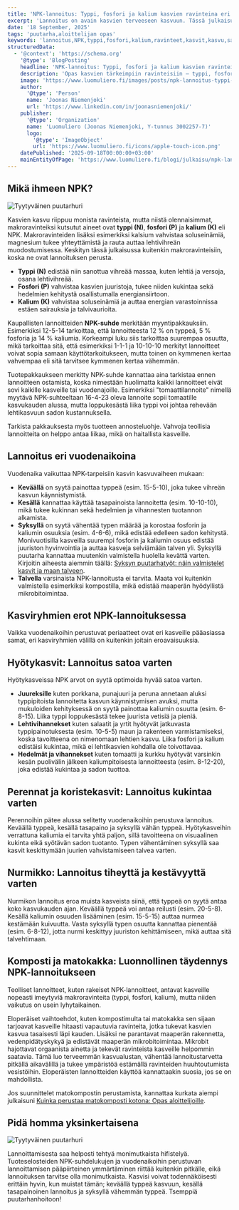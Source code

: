 ```yaml
---
title: 'NPK-lannoitus: Typpi, fosfori ja kalium kasvien ravinteina eri vuodenaikoina'
excerpt: 'Lannoitus on avain kasvien terveeseen kasvuun. Tässä julkaisussa käyn läpi kolme olennaisinta ravinnetta typpi (N), fosfori (P) ja kalium (K) ja kerron, miten ne vaikuttavat kasveihin. Kerron myös, miten valitset oikeanlaisen lannoitteen kuhunkin tilanteeseen.'
date: '18 September, 2025'
tags: 'puutarha,aloittelijan opas'
keywords: 'lannoitus,NPK,typpi,fosfori,kalium,ravinteet,kasvit,kasvu,satokausi,maaperä,kierto,luomulannoite,matokakka,komposti,puutarha,viljely,kasvien ravinteet,lannoiteopas,perusasiat,hyötykasvit,ekologia'
structuredData:
  - '@context': 'https://schema.org'
    '@type': 'BlogPosting'
    headline: 'NPK-lannoitus: Typpi, fosfori ja kalium kasvien ravinteina eri vuodenaikoina'
    description: 'Opas kasvien tärkeimpiin ravinteisiin – typpi, fosfori ja kalium – sekä siihen, miten niiden suhde vaikuttaa eri vuodenaikoina ja eri kasviryhmissä. Mukana käytännön esimerkkejä lannoituksen ajoituksesta ja vaihtoehdoista luonnollisille lannoitteille.'
    image: 'https://www.luomuliero.fi/images/posts/npk-lannoitus-typpi-fosfori-kalium-kasvien-ravinteina-vuodenaikoina/hammentynyt-npk-arvoista-1200.jpg'
    author:
      '@type': 'Person'
      name: 'Joonas Niemenjoki'
      url: 'https://www.linkedin.com/in/joonasniemenjoki/'
    publisher:
      '@type': 'Organization'
      name: 'Luomuliero (Joonas Niemenjoki, Y-tunnus 3002257-7)'
      logo:
        '@type': 'ImageObject'
        url: 'https://www.luomuliero.fi/icons/apple-touch-icon.png'
    datePublished: '2025-09-18T00:00:00+03:00'
    mainEntityOfPage: 'https://www.luomuliero.fi/blogi/julkaisu/npk-lannoitus-typpi-fosfori-kalium-kasvien-ravinteina-vuodenaikoina'
---
```


## Mikä ihmeen NPK?

<picture>
  <source srcset="/images/posts/npk-lannoitus-typpi-fosfori-kalium-kasvien-ravinteina-vuodenaikoina/hammentynyt-npk-arvoista-800.avif 800w, /images/posts/npk-lannoitus-typpi-fosfori-kalium-kasvien-ravinteina-vuodenaikoina/hammentynyt-npk-arvoista-1200.avif 1200w" type="image/avif">
  <source srcset="/images/posts/npk-lannoitus-typpi-fosfori-kalium-kasvien-ravinteina-vuodenaikoina/hammentynyt-npk-arvoista-800.webp 800w, /images/posts/npk-lannoitus-typpi-fosfori-kalium-kasvien-ravinteina-vuodenaikoina/hammentynyt-npk-arvoista-1200.webp 1200w" type="image/webp">
  <img src="/images/posts/npk-lannoitus-typpi-fosfori-kalium-kasvien-ravinteina-vuodenaikoina/hammentynyt-npk-arvoista-800.jpg" srcset="/images/posts/npk-lannoitus-typpi-fosfori-kalium-kasvien-ravinteina-vuodenaikoina/hammentynyt-npk-arvoista-800.jpg 800w, /images/posts/npk-lannoitus-typpi-fosfori-kalium-kasvien-ravinteina-vuodenaikoina/hammentynyt-npk-arvoista-1200.jpg 1200w" alt="Tyytyväinen puutarhuri" sizes="(max-width: 600px) 100vw, 800px" style="max-width:100%;height:auto;" loading="lazy">
</picture>

Kasvien kasvu riippuu monista ravinteista, mutta niistä olennaisimmat, makroravinteiksi kutsutut aineet ovat **typpi (N)**, **fosfori (P)** ja **kalium (K)** eli NPK. Makroravinteiden lisäksi esimerkiksi kalsium vahvistaa soluseinämiä, magnesium tukee yhteyttämistä ja rauta auttaa lehtivihreän muodostumisessa. Keskityn tässä julkaisussa kuitenkin makroravinteisiin, koska ne ovat lannoituksen perusta.

- **Typpi (N)** edistää niin sanottua vihreää massaa, kuten lehtiä ja versoja, osana lehtivihreää.
- **Fosfori (P)** vahvistaa kasvien juuristoja, tukee niiden kukintaa sekä hedelmien kehitystä osallistumalla energiansiirtoon.
- **Kalium (K)** vahvistaa soluseinämiä ja auttaa energian varastoinnissa estäen sairauksia ja talvivaurioita.

Kaupallisten lannoitteiden **NPK-suhde** merkitään myyntipakkauksiin. Esimerkiksi 12-5-14 tarkoittaa, että lannoitteesta 12 % on typpeä, 5 % fosforia ja 14 % kaliumia. Korkeampi luku siis tarkoittaa suurempaa osuutta, mikä tarkoittaa sitä, että esimerkiksi 1-1-1 ja 10-10-10 merkityt lannoitteet voivat sopia samaan käyttötarkoitukseen, mutta toinen on kymmenen kertaa vahvempaa eli sitä tarvitsee kymmenen kertaa vähemmän.

Tuotepakkaukseen merkitty NPK-suhde kannattaa aina tarkistaa ennen lannoitteen ostamista, koska nimestään huolimatta kaikki lannoitteet eivät sovi kaikille kasveille tai vuodenajoille. Esimerkiksi "tomaattilannoite" nimellä myytävä NPK-suhteeltaan 16-4-23 oleva lannoite sopii tomaatille kasvukauden alussa, mutta loppukesästä liika typpi voi johtaa rehevään lehtikasvuun sadon kustannuksella.

Tarkista pakkauksesta myös tuotteen annosteluohje. Vahvoja teollisia lannoitteita on helppo antaa liikaa, mikä on haitallista kasveille.

## Lannoitus eri vuodenaikoina

Vuodenaika vaikuttaa NPK-tarpeisiin kasvin kasvuvaiheen mukaan:

- **Keväällä** on syytä painottaa typpeä (esim. 15-5-10), joka tukee vihreän kasvun käynnistymistä.
- **Kesällä** kannattaa käyttää tasapainoista lannoitetta (esim. 10-10-10), mikä tukee kukinnan sekä hedelmien ja vihannesten tuotannon alkamista.
- **Syksyllä** on syytä vähentää typen määrää ja korostaa fosforin ja kaliumin osuuksia (esim. 4-6-6), mikä edistää edelleen sadon kehitystä. Monivuotisilla kasveilla suurempi fosforin ja kaliumin osuus edistää juuriston hyvinvointia ja auttaa kasveja selviämään talven yli. Syksyllä puutarha kannattaa muutenkin valmistella huolella kevättä varten. Kirjoitin aiheesta aiemmin täällä: [Syksyn puutarhatyöt: näin valmistelet kasvit ja maan talveen](https://luomuliero.fi/blogi/julkaisu/syksyn-puutarhatyot-nain-valmistelet-kasvit-ja-maan-talveen).
- **Talvella** varsinaista NPK-lannoitusta ei tarvita. Maata voi kuitenkin valmistella esimerkiksi kompostilla, mikä edistää maaperän hyödyllistä mikrobitoimintaa.

## Kasviryhmien erot NPK-lannoituksessa

Vaikka vuodenaikoihin perustuvat periaatteet ovat eri kasveille pääasiassa samat, eri kasviryhmien välillä on kuitenkin joitain eroavaisuuksia.

## Hyötykasvit: Lannoitus satoa varten

Hyötykasveissa NPK arvot on syytä optimoida hyvää satoa varten.

- **Juureksille** kuten porkkana, punajuuri ja peruna annetaan aluksi typpipitoista lannoitetta kasvun käynnistymisen avuksi, mutta mukuloiden kehityksessä on syytä painottaa kaliumin osuutta (esim. 6-8-15). Liika typpi loppukesästä tekee juurista vetisiä ja pieniä.
- **Lehtivihannekset** kuten salaatit ja yrtit hyötyvät jatkuvasta typpipainotuksesta (esim. 10-5-5) maun ja rakenteen varmistamiseksi, koska tavoitteena on nimenomaan lehtien kasvu. Liika fosfori ja kalium edistäisi kukintaa, mikä ei lehtikasvien kohdalla ole toivottavaa.
- **Hedelmät ja vihannekset** kuten tomaatti ja kurkku hyötyvät varsinkin kesän puolivälin jälkeen kaliumpitoisesta lannoitteesta (esim. 8-12-20), joka edistää kukintaa ja sadon tuottoa.

## Perennat ja koristekasvit: Lannoitus kukintaa varten

Perennoihin pätee alussa selitetty vuodenaikoihin perustuva lannoitus. Keväällä typpeä, kesällä tasapaino ja syksyllä vähän typpeä. Hyötykasveihin verrattuna kaliumia ei tarvita yhtä paljon, sillä tavoitteena on visuaalinen kukinta eikä syötävän sadon tuotanto. Typen vähentäminen syksyllä saa kasvit keskittymään juurien vahvistamiseen talvea varten.

## Nurmikko: Lannoitus tiheyttä ja kestävyyttä varten

Nurmikon lannoitus eroa muista kasveista siinä, että typpeä on syytä antaa koko kasvukauden ajan. Keväällä typpeä voi antaa reilusti (esim. 20-5-8). Kesällä kaliumin osuuden lisääminen (esim. 15-5-15) auttaa nurmea kestämään kuivuutta. Vasta syksyllä typen osuutta kannattaa pienentää (esim. 6-8-12), jotta nurmi keskittyy juuriston kehittämiseen, mikä auttaa sitä talvehtimaan.

## Komposti ja matokakka: Luonnollinen täydennys NPK-lannoitukseen

Teolliset lannoitteet, kuten rakeiset NPK-lannoitteet, antavat kasveille nopeasti imeytyviä makroravinteita (typpi, fosfori, kalium), mutta niiden vaikutus on usein lyhytaikainen.

Eloperäiset vaihtoehdot, kuten kompostimulta tai matokakka sen sijaan tarjoavat kasveille hitaasti vapautuvia ravinteita, jotka tukevat kasvien kasvua tasaisesti läpi kauden. Lisäksi ne parantavat maaperän rakennetta, vedenpidätyskykyä ja edistävät maaperän mikrobitoimintaa. Mikrobit hajottavat orgaanista ainetta ja tekevät ravinteista kasveille helpommin saatavia. Tämä luo terveemmän kasvualustan, vähentää lannoitustarvetta pitkällä aikavälillä ja tukee ympäristöä estämällä ravinteiden huuhtoutumista vesistöihin. Eloperäisten lannoitteiden käyttöä kannattaakin suosia, jos se on mahdollista.

Jos suunnittelet matokompostin perustamista, kannattaa kurkata aiempi julkaisuni [Kuinka perustaa matokomposti kotona: Opas aloittelijoille](https://www.luomuliero.fi/blogi/julkaisu/kuinka-perustaa-matokomposti-kotona-opas-aloittelijoille).

## Pidä homma yksinkertaisena

<picture>
  <source srcset="/images/posts/npk-lannoitus-typpi-fosfori-kalium-kasvien-ravinteina-vuodenaikoina/tyytyvainen-lannoittaja-800.avif 800w, /images/posts/npk-lannoitus-typpi-fosfori-kalium-kasvien-ravinteina-vuodenaikoina/tyytyvainen-lannoittaja-1200.avif 1200w" type="image/avif">
  <source srcset="/images/posts/npk-lannoitus-typpi-fosfori-kalium-kasvien-ravinteina-vuodenaikoina/tyytyvainen-lannoittaja-800.webp 800w, /images/posts/npk-lannoitus-typpi-fosfori-kalium-kasvien-ravinteina-vuodenaikoina/tyytyvainen-lannoittaja-1200.webp 1200w" type="image/webp">
  <img src="/images/posts/npk-lannoitus-typpi-fosfori-kalium-kasvien-ravinteina-vuodenaikoina/tyytyvainen-lannoittaja-800.jpg" srcset="/images/posts/npk-lannoitus-typpi-fosfori-kalium-kasvien-ravinteina-vuodenaikoina/tyytyvainen-lannoittaja-800.jpg 800w, /images/posts/npk-lannoitus-typpi-fosfori-kalium-kasvien-ravinteina-vuodenaikoina/tyytyvainen-lannoittaja-1200.jpg 1200w" alt="Tyytyväinen puutarhuri" sizes="(max-width: 600px) 100vw, 800px" style="max-width:100%;height:auto;" loading="lazy">
</picture>

Lannoittamisesta saa helposti tehtyä monimutkaista hifistelyä. Tuoteselosteiden NPK-suhdelukujen ja vuodenaikoihin perustuvan lannoittamisen pääpiirteinen ymmärtäminen riittää kuitenkin pitkälle, eikä lannoituksen tarvitse olla monimutkaista. Kasvisi voivat todennäköisesti erittäin hyvin, kun muistat tämän; keväällä typpeä kasvuun, kesällä tasapainoinen lannoitus ja syksyllä vähemmän typpeä. Tsemppiä puutarhanhoitoon!
